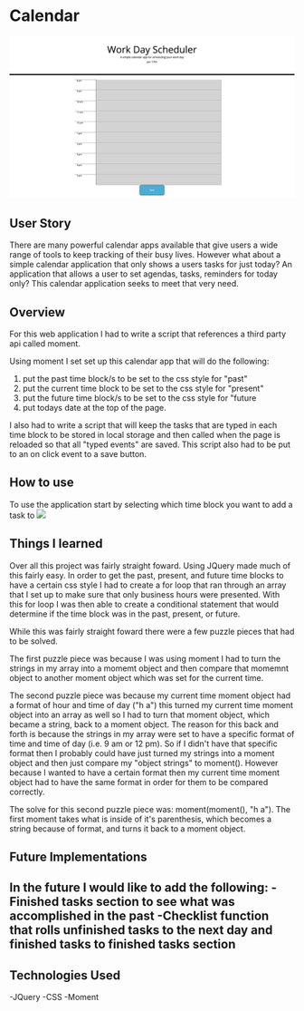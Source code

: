# Calendar

![Calendar Image](./assets/calendarImage.png)

## User Story
There are many powerful calendar apps available that give users a wide range of tools to keep tracking of their busy lives. However what about a simple calendar application that only shows a users tasks for just today? An application that allows a user to set agendas, tasks, reminders for today only? This calendar application seeks to meet that very need.

## Overview

For this web application I had to write a script that references a third party api called moment. 

Using moment I set set up this calendar app that will do the following:
  1) put the past time block/s to be set to the css style for "past"
  2) put the current time block to be set to the css style for "present"
  3) put the future time block/s to be set to the css style for "future
  4) put todays date at the top of the page.
  
I also had to write a script that will keep the tasks that are typed in each time block to be stored in local storage and then called when the page is reloaded so that all "typed events" are saved. This script also had to be put to an on click event to a save button. 

## How to use
To use the application start by selecting which time block you want to add a task to 
<img src="./assets/clickInBox.git" style="width: 10px">
<!-- ![](./assets/clickInBox.gif) -->



## Things I learned

Over all this project was fairly straight foward. Using JQuery made much of this fairly easy. In order to get the past, present, and future time blocks to have a certain css style I had to create a for loop that ran through an array that I set up to make sure that only business hours were presented. With this for loop I was then able to create a conditional statement that would determine if the time block was in the past, present, or future. 

While this was fairly straight foward there were a few puzzle pieces that had to be solved. 

The first puzzle piece was because I was using moment I had to turn the strings in my array into a momemt object and then compare that momemnt object to another moment object which was set for the current time. 

The second puzzle piece was because my current time moment object had a format of hour and time of day ("h a") this turned my current time moment object into an array as well so I had to turn that moment object, which became a string, back to a moment object. The reason for this back and forth is because the strings in my array were set to have a specific format of time and time of day (i.e. 9 am or 12 pm). So if I didn't have that specific format then I probably could have just turned my strings into a moment object and then just compare my "object strings" to moment(). However because I wanted to have a certain format then my current time moment object had to have the same format in order for them to be compared correctly. 

The solve for this second puzzle piece was: moment(moment(), "h a"). The first moment takes what is inside of it's parenthesis, which becomes a string because of format, and turns it back to a moment object. 

## Future Implementations
In the future I would like to add the following:
-Finished tasks section to see what was accomplished in the past
-Checklist function that rolls unfinished tasks to the next day and finished tasks to finished tasks section
-

## Technologies Used
-JQuery
-CSS
-Moment

